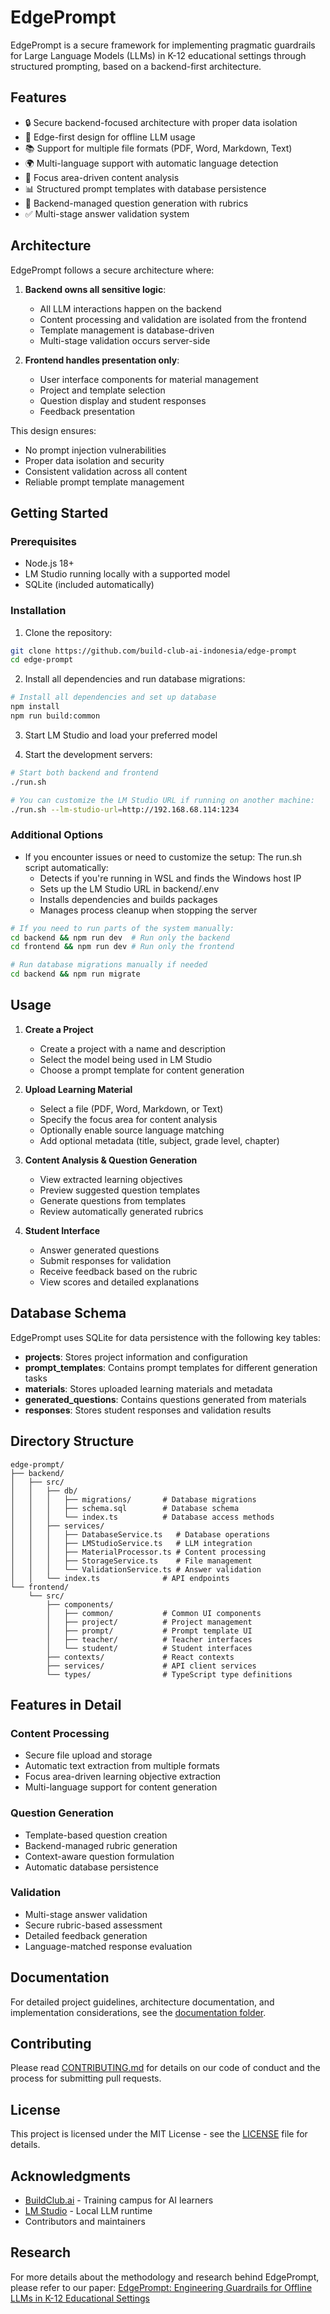 # EdgePrompt

EdgePrompt is a secure framework for implementing pragmatic guardrails for Large Language Models (LLMs) in K-12 educational settings through structured prompting, based on a backend-first architecture.

## Features

- 🔒 Secure backend-focused architecture with proper data isolation
- 🚀 Edge-first design for offline LLM usage
- 📚 Support for multiple file formats (PDF, Word, Markdown, Text)
- 🌍 Multi-language support with automatic language detection
- 🎯 Focus area-driven content analysis
- 📊 Structured prompt templates with database persistence
- 📝 Backend-managed question generation with rubrics
- ✅ Multi-stage answer validation system

## Architecture

EdgePrompt follows a secure architecture where:

1. **Backend owns all sensitive logic**:
   - All LLM interactions happen on the backend
   - Content processing and validation are isolated from the frontend
   - Template management is database-driven
   - Multi-stage validation occurs server-side

2. **Frontend handles presentation only**:
   - User interface components for material management
   - Project and template selection
   - Question display and student responses
   - Feedback presentation

This design ensures:
- No prompt injection vulnerabilities
- Proper data isolation and security
- Consistent validation across all content
- Reliable prompt template management

## Getting Started

### Prerequisites

- Node.js 18+
- LM Studio running locally with a supported model
- SQLite (included automatically)

### Installation

1. Clone the repository:
```bash
git clone https://github.com/build-club-ai-indonesia/edge-prompt
cd edge-prompt
```

2. Install all dependencies and run database migrations:
```bash
# Install all dependencies and set up database
npm install
npm run build:common
```

3. Start LM Studio and load your preferred model

4. Start the development servers:
```bash
# Start both backend and frontend
./run.sh

# You can customize the LM Studio URL if running on another machine:
./run.sh --lm-studio-url=http://192.168.68.114:1234
```

### Additional Options

- If you encounter issues or need to customize the setup:
  The run.sh script automatically:
  - Detects if you're running in WSL and finds the Windows host IP
  - Sets up the LM Studio URL in backend/.env
  - Installs dependencies and builds packages
  - Manages process cleanup when stopping the server

```bash
# If you need to run parts of the system manually:
cd backend && npm run dev  # Run only the backend
cd frontend && npm run dev # Run only the frontend

# Run database migrations manually if needed
cd backend && npm run migrate
```

## Usage

1. **Create a Project**
   - Create a project with a name and description
   - Select the model being used in LM Studio
   - Choose a prompt template for content generation

2. **Upload Learning Material**
   - Select a file (PDF, Word, Markdown, or Text)
   - Specify the focus area for content analysis
   - Optionally enable source language matching
   - Add optional metadata (title, subject, grade level, chapter)

3. **Content Analysis & Question Generation**
   - View extracted learning objectives
   - Preview suggested question templates
   - Generate questions from templates
   - Review automatically generated rubrics

4. **Student Interface**
   - Answer generated questions
   - Submit responses for validation
   - Receive feedback based on the rubric
   - View scores and detailed explanations

## Database Schema

EdgePrompt uses SQLite for data persistence with the following key tables:

- **projects**: Stores project information and configuration
- **prompt_templates**: Contains prompt templates for different generation tasks
- **materials**: Stores uploaded learning materials and metadata
- **generated_questions**: Contains questions generated from materials
- **responses**: Stores student responses and validation results

## Directory Structure

```
edge-prompt/
├── backend/
│   ├── src/
│   │   ├── db/
│   │   │   ├── migrations/       # Database migrations
│   │   │   ├── schema.sql        # Database schema
│   │   │   └── index.ts          # Database access methods
│   │   ├── services/
│   │   │   ├── DatabaseService.ts   # Database operations
│   │   │   ├── LMStudioService.ts   # LLM integration
│   │   │   ├── MaterialProcessor.ts # Content processing
│   │   │   ├── StorageService.ts    # File management
│   │   │   └── ValidationService.ts # Answer validation
│   │   └── index.ts              # API endpoints
└── frontend/
    └── src/
        ├── components/
        │   ├── common/           # Common UI components
        │   ├── project/          # Project management
        │   ├── prompt/           # Prompt template UI
        │   ├── teacher/          # Teacher interfaces
        │   └── student/          # Student interfaces
        ├── contexts/             # React contexts
        ├── services/             # API client services
        └── types/                # TypeScript type definitions
```

## Features in Detail

### Content Processing
- Secure file upload and storage
- Automatic text extraction from multiple formats
- Focus area-driven learning objective extraction
- Multi-language support for content generation

### Question Generation
- Template-based question creation
- Backend-managed rubric generation
- Context-aware question formulation
- Automatic database persistence

### Validation
- Multi-stage answer validation
- Secure rubric-based assessment
- Detailed feedback generation
- Language-matched response evaluation

## Documentation

For detailed project guidelines, architecture documentation, and implementation considerations, see the [documentation folder](./docs/README.md).

## Contributing

Please read [CONTRIBUTING.md](CONTRIBUTING.md) for details on our code of conduct and the process for submitting pull requests.

## License

This project is licensed under the MIT License - see the [LICENSE](LICENSE) file for details.

## Acknowledgments

- [BuildClub.ai](https://www.buildclub.ai/) - Training campus for AI learners
- [LM Studio](https://lmstudio.ai/) - Local LLM runtime
- Contributors and maintainers

## Research

For more details about the methodology and research behind EdgePrompt, please refer to our paper:
[EdgePrompt: Engineering Guardrails for Offline LLMs in K-12 Educational Settings](https://github.com/build-club-ai-indonesia/edge-prompt/blob/main/paper.pdf)
